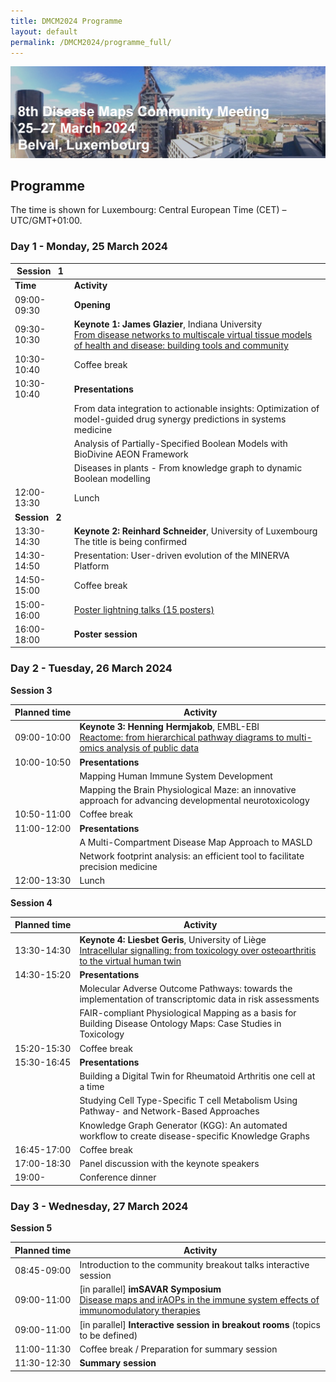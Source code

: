 ```yaml
---
title: DMCM2024 Programme
layout: default
permalink: /DMCM2024/programme_full/
---
```


<img src="/images/places/Belval08.jpg"/>

## Programme

The time is shown for Luxembourg: Central European Time (CET) – UTC/GMT+01:00.

### Day 1 - Monday, 25 March 2024

|  **Session&nbsp;&nbsp;&nbsp;1**   |    |
|--------------------------|---|
|       **Time**        | **Activity** |
|       09:00-09:30        | **Opening** |
|       09:30-10:30        | **Keynote 1: James Glazier**, Indiana University <br> [From disease networks to multiscale virtual tissue models of health and disease: building tools and community](/DMCM2024/JamesGlazier) |  
|       10:30-10:40        | Coffee break |
|       10:30-10:40        | **Presentations** |
|                          | From data integration to actionable insights: Optimization of model-guided drug synergy predictions in systems medicine |
|                          | Analysis of Partially-Specified Boolean Models with BioDivine AEON Framework |
|                          | Diseases in plants - From knowledge graph to dynamic Boolean modelling |
|       12:00-13:30        | Lunch |
|  **Session&nbsp;&nbsp;&nbsp;2**   |    |
|       13:30-14:30        | **Keynote 2: Reinhard Schneider**, University of Luxembourg <br> The title is being confirmed |  
|       14:30-14:50        | Presentation: User-driven evolution of the MINERVA Platform |
|       14:50-15:00        | Coffee break |
|       15:00-16:00        | [Poster lightning talks (15 posters)](/DMCM2024/posters/) |
|       16:00-18:00        | **Poster session** |


### Day 2 - Tuesday, 26 March 2024

**Session 3**

| **Planned&nbsp;time**    | **Activity**                                                |
|--------------------------|-------------------------------------------------------------|
|       09:00-10:00        | **Keynote 3: Henning Hermjakob**, EMBL-EBI <br> [Reactome: from hierarchical pathway diagrams to multi-omics analysis of public data](/DMCM2024/HenningHermjakob) |
|       10:00-10:50        | **Presentations** |  
|                          | Mapping Human Immune System Development |
|                          | Mapping the Brain Physiological Maze: an innovative approach for advancing developmental neurotoxicology |
|       10:50-11:00        | Coffee break |
|       11:00-12:00        | **Presentations** |
|                          | A Multi-Compartment Disease Map Approach to MASLD |
|                          | Network footprint analysis: an efficient tool to facilitate precision medicine |
|       12:00-13:30        | Lunch |

**Session 4**

| **Planned&nbsp;time**    | **Activity**                                                |
|--------------------------|-------------------------------------------------------------|
|       13:30-14:30        | **Keynote 4: Liesbet Geris**, University of Liège <br> [Intracellular signalling: from toxicology over osteoarthritis to the virtual human twin](/DMCM2024/LiesbetGeris) |
|       14:30-15:20        | **Presentations** |  
|                          | Molecular Adverse Outcome Pathways: towards the implementation of transcriptomic data in risk assessments |
|                          | FAIR-compliant Physiological Mapping as a basis for Building Disease Ontology Maps: Case Studies in Toxicology |
|       15:20-15:30        | Coffee break |
|       15:30-16:45        | **Presentations** |
|                          | Building a Digital Twin for Rheumatoid Arthritis one cell at a time |
|                          | Studying Cell Type-Specific T cell Metabolism Using Pathway- and Network-Based Approaches |
|                          | Knowledge Graph Generator (KGG): An automated workflow to create disease-specific Knowledge Graphs |
|       16:45-17:00        | Coffee break |
|       17:00-18:30        | Panel discussion with the keynote speakers |
|       19:00-             | Conference dinner |  

### Day 3 - Wednesday, 27 March 2024

**Session 5**

| **Planned&nbsp;time**    | **Activity**                                                |
|--------------------------|-------------------------------------------------------------|
|       08:45-09:00        | Introduction to the community breakout talks interactive session |  
|       09:00-11:00        | [in parallel] **imSAVAR Symposium** <br> [Disease maps and irAOPs in the immune system effects of immunomodulatory therapies](/DMCM2024/imSAVAR) |
|       09:00-11:00        | [in parallel] **Interactive session in breakout rooms** (topics to be defined) |  
|       11:00-11:30        | Coffee break / Preparation for summary session |
|       11:30-12:30        | **Summary session** |



<!--
| **Session**   | **Time**     | **Activity**                                                |
|---------------|--------------|-------------------------------------------------------------|
| **Session 1** | 09:00-09:05  | **Welcome** |
|               | 09:05-10:05  | **Keynote speaker 1** |         
|               | 10:05-12:00  | **Presentations** |
|               | 12:00-13:30  | Lunch |
| **Session 2** | 13:30-14:30  | **Keynote speaker 2** |
|               | 14:30-16:00  | **Poster lightning talks** |
|               | 16:00-18:00  | **Poster session with drinks** |  
-->

